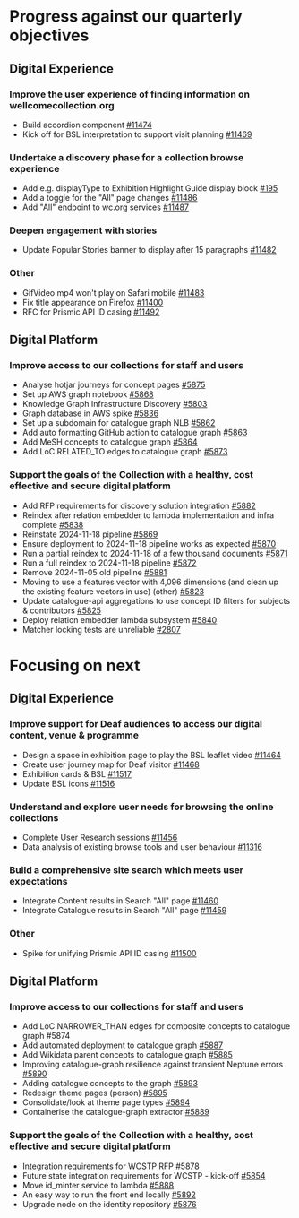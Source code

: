 # Progress against our quarterly objectives
## Digital Experience
### Improve the user experience of finding information on wellcomecollection.org
-	Build accordion component [#11474](https://github.com/wellcomecollection/wellcomecollection.org/issues/11474)
-	Kick off for BSL interpretation to support visit planning [#11469](https://github.com/wellcomecollection/wellcomecollection.org/issues/11469)

### Undertake a discovery phase for a collection browse experience
-	Add e.g. displayType to Exhibition Highlight Guide display block [#195](https://github.com/wellcomecollection/content-api/issues/195)
-	Add a toggle for the "All" page changes [#11486](https://github.com/wellcomecollection/wellcomecollection.org/issues/11486)
-	Add "All" endpoint to wc.org services [#11487](https://github.com/wellcomecollection/wellcomecollection.org/issues/11487)

### Deepen engagement with stories
-	Update Popular Stories banner to display after 15 paragraphs [#11482](https://github.com/wellcomecollection/wellcomecollection.org/issues/11482)


### Other
-	GifVideo mp4 won't play on Safari mobile [#11483](https://github.com/wellcomecollection/wellcomecollection.org/issues/11483)
-	Fix title appearance on Firefox [#11400](https://github.com/wellcomecollection/wellcomecollection.org/issues/11400)
-	RFC for Prismic API ID casing [#11492](https://github.com/wellcomecollection/wellcomecollection.org/issues/11492)

## Digital Platform
### Improve access to our collections for staff and users
-	Analyse hotjar journeys for concept pages [#5875](https://github.com/wellcomecollection/platform/issues/5875)
-	Set up AWS graph notebook [#5868](https://github.com/wellcomecollection/platform/issues/5868)
-	Knowledge Graph Infrastructure Discovery [#5803](https://github.com/wellcomecollection/platform/issues/5803)
-	Graph database in AWS spike [#5836](https://github.com/wellcomecollection/platform/issues/5836)
-	Set up a subdomain for catalogue graph NLB [#5862](https://github.com/wellcomecollection/platform/issues/5862)
-	Add auto formatting GitHub action to catalogue graph [#5863](https://github.com/wellcomecollection/platform/issues/5863)
-	Add MeSH concepts to catalogue graph [#5864](https://github.com/wellcomecollection/platform/issues/5864#event-16004246297)
-	Add LoC RELATED_TO edges to catalogue graph [#5873](https://github.com/wellcomecollection/platform/issues/5873)

### Support the goals of the Collection with a healthy, cost effective and secure digital platform
- Add RFP requirements for discovery solution integration [#5882](https://github.com/wellcomecollection/platform/issues/5882)
-	Reindex after relation embedder to lambda implementation and infra complete [#5838](https://github.com/wellcomecollection/platform/issues/5838)
-	Reinstate 2024-11-18 pipeline [#5869](https://github.com/wellcomecollection/platform/issues/5869)
-	Ensure deployment to 2024-11-18 pipeline works as expected [#5870](https://github.com/wellcomecollection/platform/issues/5870)
-	Run a partial reindex to 2024-11-18 of a few thousand documents [#5871](https://github.com/wellcomecollection/platform/issues/5871)
-	Run a full reindex to 2024-11-18 pipeline [#5872](https://github.com/wellcomecollection/platform/issues/5872)
-	Remove 2024-11-05 old pipeline [#5881](https://github.com/wellcomecollection/platform/issues/5881)
-	Moving to use a features vector with 4,096 dimensions (and clean up the existing feature vectors in use) (other) [#5823](https://github.com/wellcomecollection/platform/issues/5823)
-	Update catalogue-api aggregations to use concept ID filters for subjects & contributors [#5825](https://github.com/wellcomecollection/platform/issues/5825)
-	Deploy relation embedder lambda subsystem [#5840](https://github.com/wellcomecollection/platform/issues/5840)
-	Matcher locking tests are unreliable [#2807](https://github.com/wellcomecollection/catalogue-pipeline/issues/2807)


# Focusing on next
## Digital Experience
### Improve support for Deaf audiences to access our digital content, venue & programme
-	Design a space in exhibition page to play the BSL leaflet video [#11464](https://github.com/wellcomecollection/wellcomecollection.org/issues/11464)
-	Create user journey map for Deaf visitor [#11468](https://github.com/wellcomecollection/wellcomecollection.org/issues/11468)
-	Exhibition cards & BSL [#11517](https://github.com/wellcomecollection/wellcomecollection.org/issues/11517)
-	Update BSL icons [#11516](https://github.com/wellcomecollection/wellcomecollection.org/issues/11516)

### Understand and explore user needs for browsing the online collections
-	Complete User Research sessions [#11456](https://github.com/wellcomecollection/wellcomecollection.org/issues/11456)
-	Data analysis of existing browse tools and user behaviour [#11316](https://github.com/wellcomecollection/wellcomecollection.org/issues/11316)

### Build a comprehensive site search which meets user expectations
-	Integrate Content results in Search "All" page [#11460](https://github.com/wellcomecollection/wellcomecollection.org/issues/11460)
-	Integrate Catalogue results in Search "All" page [#11459](https://github.com/wellcomecollection/wellcomecollection.org/issues/11459)

### Other
-	Spike for unifying Prismic API ID casing [#11500](https://github.com/wellcomecollection/wellcomecollection.org/issues/11500)


## Digital Platform
### Improve access to our collections for staff and users
-	Add LoC NARROWER_THAN edges for composite concepts to catalogue graph #5874
-	Add automated deployment to catalogue graph [#5887](https://github.com/wellcomecollection/platform/issues/5887)
-	Add Wikidata parent concepts to catalogue graph [#5885](https://github.com/wellcomecollection/platform/issues/5885)
-	Improving catalogue-graph resilience against transient Neptune errors [#5890](https://github.com/wellcomecollection/platform/issues/5890)
-	Adding catalogue concepts to the graph [#5893](https://github.com/wellcomecollection/platform/issues/5893)
-	Redesign theme pages (person) [#5895](https://github.com/wellcomecollection/platform/issues/5895)
-	Consolidate/look at theme page types [#5894](https://github.com/wellcomecollection/platform/issues/5894)
-	Containerise the catalogue-graph extractor [#5889](https://github.com/wellcomecollection/platform/issues/5889)

### Support the goals of the Collection with a healthy, cost effective and secure digital platform
- Integration requirements for WCSTP RFP [#5878](https://github.com/wellcomecollection/platform/issues/5878)
-	Future state integration requirements for WCSTP - kick-off [#5854](https://github.com/wellcomecollection/platform/issues/5854)
-	Move id_minter service to lambda [#5888](https://github.com/wellcomecollection/platform/issues/5888)
-	An easy way to run the front end locally [#5892](https://github.com/wellcomecollection/platform/issues/5892)
-	Upgrade node on the identity repository [#5876](https://github.com/wellcomecollection/platform/issues/5876)
